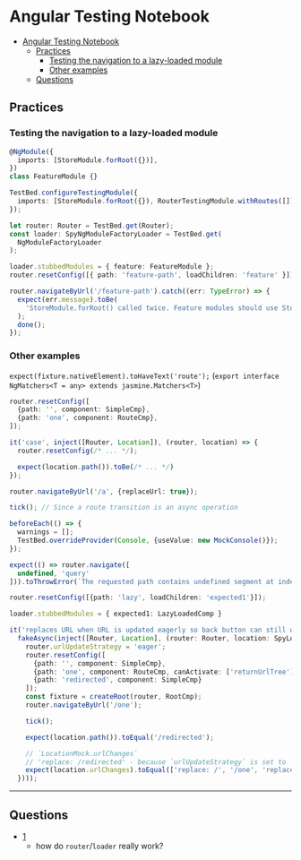 # Angular Testing Notebook

- [Angular Testing Notebook](#angular-testing-notebook)
  - [Practices](#practices)
    - [Testing the navigation to a lazy-loaded module](#testing-the-navigation-to-a-lazy-loaded-module)
    - [Other examples](#other-examples)
  - [Questions](#questions)

## Practices

### Testing the navigation to a lazy-loaded module

```ts
@NgModule({
  imports: [StoreModule.forRoot({})],
})
class FeatureModule {}

TestBed.configureTestingModule({
  imports: [StoreModule.forRoot({}), RouterTestingModule.withRoutes([])],
});

let router: Router = TestBed.get(Router);
const loader: SpyNgModuleFactoryLoader = TestBed.get(
  NgModuleFactoryLoader
);

loader.stubbedModules = { feature: FeatureModule };
router.resetConfig([{ path: 'feature-path', loadChildren: 'feature' }]);

router.navigateByUrl('/feature-path').catch((err: TypeError) => {
  expect(err.message).toBe(
    'StoreModule.forRoot() called twice. Feature modules should use StoreModule.forFeature() instead.'
  );
  done();
});
```

### Other examples


`expect(fixture.nativeElement).toHaveText('route');` (`export interface NgMatchers<T = any> extends jasmine.Matchers<T>`)

```ts
router.resetConfig([
  {path: '', component: SimpleCmp},
  {path: 'one', component: RouteCmp},
]);
```

```ts
it('case', inject([Router, Location]), (router, location) => {
  router.resetConfig(/* ... */);

  expect(location.path()).toBe(/* ... */)
});
```

```ts
router.navigateByUrl('/a', {replaceUrl: true});

tick(); // Since a route transition is an async operation
```

```ts
beforeEach(() => {
  warnings = [];
  TestBed.overrideProvider(Console, {useValue: new MockConsole()});
});
```

```ts
expect(() => router.navigate([
  undefined, 'query'
])).toThrowError(`The requested path contains undefined segment at index 0`);
```

```ts
router.resetConfig([{path: 'lazy', loadChildren: 'expected1'}]);

loader.stubbedModules = { expected1: LazyLoadedComp }
```

```ts
it('replaces URL when URL is updated eagerly so back button can still work',
  fakeAsync(inject([Router, Location], (router: Router, location: SpyLocation) => {
    router.urlUpdateStrategy = 'eager';
    router.resetConfig([
      {path: '', component: SimpleCmp},
      {path: 'one', component: RouteCmp, canActivate: ['returnUrlTree']},
      {path: 'redirected', component: SimpleCmp}
    ]);
    const fixture = createRoot(router, RootCmp);
    router.navigateByUrl('/one');

    tick();

    expect(location.path()).toEqual('/redirected');

    // `LocationMock.urlChanges`
    // 'replace: /redirected' - because `urlUpdateStrategy` is set to `eager` (replaceUrl: this.urlUpdateStrategy === 'eager')
    expect(location.urlChanges).toEqual(['replace: /', '/one', 'replace: /redirected']);
  })));
```

---

## Questions

* [1](#testing-the-navigation-to-a-lazy-loaded-module)
  * how do `router`/`loader` really work?
